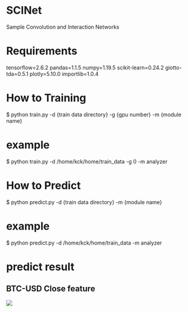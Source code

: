 # SCINet
Sample Convolution and Interaction Networks


# Requirements
tensorflow=2.6.2
pandas=1.1.5
numpy=1.19.5
scikit-learn=0.24.2
giotto-tda=0.5.1
plotly=5.10.0
importlib=1.0.4

# How to Training

$ python train.py -d {train data directory} -g {gpu number} -m {module name}
# example
$ python train.py -d /home/kck/home/train_data -g 0 -m analyzer

# How to Predict

$ python predict.py -d {train data directory} -m {module name}
# example
$ python predict.py -d /home/kck/home/train_data -m analyzer

# predict result
## BTC-USD Close feature

![](C:\Users\cksty\Downloads\BTC-USD_Close.png)